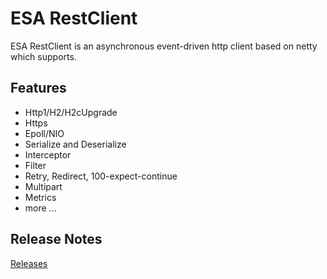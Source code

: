 # ESA RestClient

ESA RestClient is an asynchronous event-driven http client based on netty which supports.

## Features

- Http1/H2/H2cUpgrade
- Https
- Epoll/NIO
- Serialize and Deserialize
- Interceptor
- Filter
- Retry, Redirect, 100-expect-continue
- Multipart
- Metrics
- more ...

## Release Notes

[Releases](https://github.com/esastack/esa-httpclient/releases)
